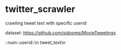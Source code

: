# twitter_scrawler
crawling tweet text with specific userid

dataset: https://github.com/sidooms/MovieTweetings

::num::userid::\n
tweet_text\n
